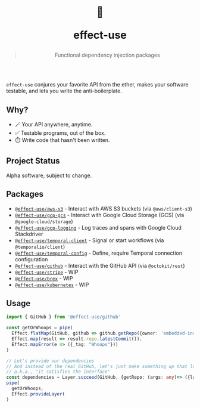 <h1 align="center">
<br/>

  
  💁 
  
  
  effect-use
  </h1>

  > <p align="center">Functional dependency injection packages</p>
<br/>

<br/>

`effect-use` conjures your favorite API from the ether, makes your software testable, and lets you write the anti-boilerplate.


## Why?
- 🪄 Your API anywhere, anytime.
- ✅ Testable programs, out of the box. 
- ⏱️ Write code that hasn't been written.


## Project Status
Alpha software, subject to change.

## Packages
- [`@effect-use/aws-s3`](./packages/aws-s3) - Interact with AWS S3 buckets (via `@aws/client-s3`)
- [`@effect-use/gcp-gcs`](./packages/gcp-gcs) - Interact with Google Cloud Storage (GCS) (via `@google-cloud/storage`)
- [`@effect-use/gcp-logging`](./packages/gcp-logging) - Log traces and spans with Google Cloud Stackdriver
- [`@effect-use/temporal-client`](./packages/temporal-client) - Signal or start workflows (via `@temporalio/client`)
- [`@effect-use/temporal-config`](./packages/temporal-config) - Define, require Temporal connection configuration
- [`@effect-use/github`](./packages/github) - Interact with the GitHub API (via `@octokit/rest`)
- [`@effect-use/stripe`](./packages/stripe) - WIP
- [`@effect-use/brex`](./packages/brex) - WIP
- [`@effect-use/kubernetes`](./packages/kubernetes) - WIP

## Usage
```typescript
import { GitHub } from '@effect-use/github'

const getOrWhoops = pipe(
  Effect.flatMap(GitHub, github => github.getRepo({owner: 'embedded-insurance', repo: 'effect-use'})),
  Effect.map(result => result.repo.latestCommit()),
  Effect.mapError(e => ({_tag: "Whoops"}))
)

// Let's provide our dependencies
// And instead of the real GitHub, let's just make something up that looks exactly like it.
// a.k.a., "it satisfies the interface"
const dependencies = Layer.succeed(GitHub, {getRepo: (args: any)=> ({latestCommit:'125'}))
pipe(
  getOrWhoops,
  Effect.provideLayer(
)

```

